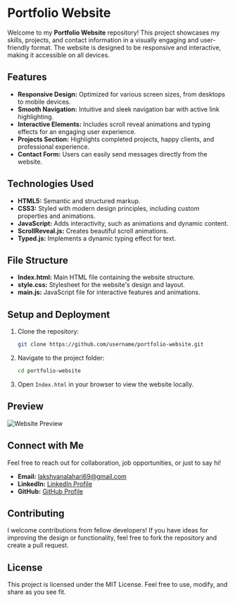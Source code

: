 # Portfolio Website

Welcome to my **Portfolio Website** repository! This project showcases my skills, projects, and contact information in a visually engaging and user-friendly format. The website is designed to be responsive and interactive, making it accessible on all devices.

## Features

- **Responsive Design:** Optimized for various screen sizes, from desktops to mobile devices.
- **Smooth Navigation:** Intuitive and sleek navigation bar with active link highlighting.
- **Interactive Elements:** Includes scroll reveal animations and typing effects for an engaging user experience.
- **Projects Section:** Highlights completed projects, happy clients, and professional experience.
- **Contact Form:** Users can easily send messages directly from the website.

## Technologies Used

- **HTML5:** Semantic and structured markup.
- **CSS3:** Styled with modern design principles, including custom properties and animations.
- **JavaScript:** Adds interactivity, such as animations and dynamic content.
- **ScrollReveal.js:** Creates beautiful scroll animations.
- **Typed.js:** Implements a dynamic typing effect for text.

## File Structure

- **Index.html:** Main HTML file containing the website structure.
- **style.css:** Stylesheet for the website's design and layout.
- **main.js:** JavaScript file for interactive features and animations.

## Setup and Deployment

1. Clone the repository:
   ```bash
   git clone https://github.com/username/portfolio-website.git
   ```
2. Navigate to the project folder:
   ```bash
   cd portfolio-website
   ```
3. Open `Index.html` in your browser to view the website locally.

## Preview

![Website Preview](assets/preview.png)

## Connect with Me

Feel free to reach out for collaboration, job opportunities, or just to say hi!

- **Email:** [lakshyanalahari69@gmail.com](mailto:lakshyanalahari69@gmail.com)
- **LinkedIn:** [LinkedIn Profile](https://www.linkedin.com/in/username)
- **GitHub:** [GitHub Profile](https://github.com/username)

## Contributing

I welcome contributions from fellow developers! If you have ideas for improving the design or functionality, feel free to fork the repository and create a pull request.

## License

This project is licensed under the MIT License. Feel free to use, modify, and share as you see fit.

